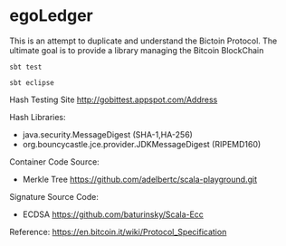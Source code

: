 egoLedger
=========

This is an attempt to duplicate and understand the Bictoin Protocol. The ultimate goal is to provide a library managing the Bitcoin BlockChain

`sbt test`

`sbt eclipse`

Hash Testing Site
http://gobittest.appspot.com/Address

Hash Libraries:
- java.security.MessageDigest (SHA-1,HA-256)
- org.bouncycastle.jce.provider.JDKMessageDigest (RIPEMD160)

Container Code Source:
- Merkle Tree https://github.com/adelbertc/scala-playground.git

Signature Source Code:
- ECDSA https://github.com/baturinsky/Scala-Ecc

Reference:
https://en.bitcoin.it/wiki/Protocol_Specification
